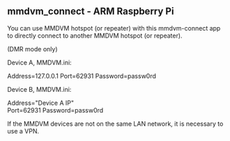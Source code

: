 mmdvm_connect - ARM Raspberry Pi
--------------------------------------
You can use MMDVM hotspot (or repeater) with this mmdvm-connect app to directly connect to another MMDVM hotspot (or repeater).

(DMR mode only)


Device A, MMDVM.ini:

Address=127.0.0.1
Port=62931
Password=passw0rd



Device B, MMDVM.ini:

Address="Device A IP"  
Port=62931
Password=passw0rd


If the MMDVM devices are not on the same LAN network, it is necessary to use a VPN.
